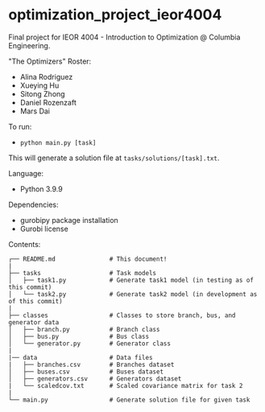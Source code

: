 # optimization_project_ieor4004
Final project for IEOR 4004 - Introduction to Optimization @ Columbia Engineering.

"The Optimizers" Roster:
- Alina Rodriguez
- Xueying Hu
- Sitong Zhong
- Daniel Rozenzaft
- Mars Dai

To run:
- `python main.py [task]`

This will generate a solution file at `tasks/solutions/[task].txt`.

Language:
- Python 3.9.9

Dependencies:
- gurobipy package installation
- Gurobi license

Contents:
```
┌── README.md               # This document!
|
├── tasks                   # Task models
│   ├── task1.py            # Generate task1 model (in testing as of this commit)
│   └── task2.py            # Generate task2 model (in development as of this commit)
|
├── classes                 # Classes to store branch, bus, and generator data
│   ├── branch.py           # Branch class
│   ├── bus.py              # Bus class
│   └── generator.py        # Generator class
|
|── data                    # Data files
|   ├── branches.csv        # Branches dataset
│   ├── buses.csv           # Buses dataset
│   ├── generators.csv      # Generators dataset
|   └── scaledcov.txt       # Scaled covariance matrix for task 2
|
└── main.py                 # Generate solution file for given task
```